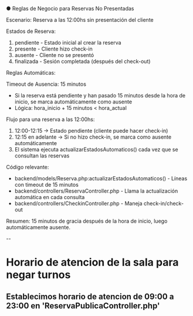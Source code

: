 ● Reglas de Negocio para Reservas No Presentadas

  Escenario: Reserva a las 12:00hs sin presentación del cliente

  Estados de Reserva:

  1. pendiente - Estado inicial al crear la reserva
  2. presente - Cliente hizo check-in
  3. ausente - Cliente no se presentó
  4. finalizada - Sesión completada (después del check-out)

  Reglas Automáticas:

  Timeout de Ausencia: 15 minutos
  - Si la reserva está pendiente y han pasado 15 minutos desde la hora de inicio, se marca automáticamente como ausente
  - Lógica: hora_inicio + 15 minutos < hora_actual

  Flujo para una reserva a las 12:00hs:

  1. 12:00-12:15 → Estado pendiente (cliente puede hacer check-in)
  2. 12:15 en adelante → Si no hizo check-in, se marca como ausente automáticamente
  3. El sistema ejecuta actualizarEstadosAutomaticos() cada vez que se consultan las reservas

  Código relevante:

  - backend/models/Reserva.php:actualizarEstadosAutomaticos() - Líneas con timeout de 15 minutos
  - backend/controllers/ReservaController.php - Llama la actualización automática en cada consulta
  - backend/controllers/CheckinController.php - Maneja check-in/check-out

  Resumen: 15 minutos de gracia después de la hora de inicio, luego automáticamente ausente.


  --
  # Horario de atencion de la sala para negar turnos
  Establecimos horario de atencion de 09:00 a 23:00 en 'ReservaPublicaController.php'
  --

  